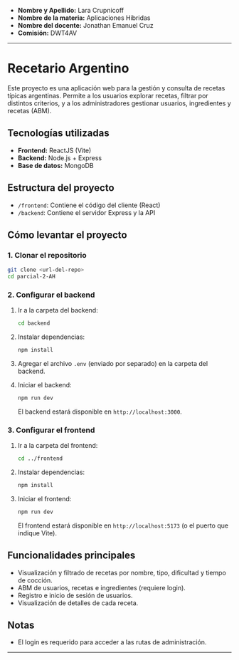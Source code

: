 - **Nombre y Apellido:** Lara Crupnicoff
- **Nombre de la materia:** Aplicaciones Híbridas
- **Nombre del docente:** Jonathan Emanuel Cruz
- **Comisión:** DWT4AV

---

# Recetario Argentino

Este proyecto es una aplicación web para la gestión y consulta de recetas típicas argentinas. Permite a los usuarios explorar recetas, filtrar por distintos criterios, y a los administradores gestionar usuarios, ingredientes y recetas (ABM).

## Tecnologías utilizadas
- **Frontend:** ReactJS (Vite)
- **Backend:** Node.js + Express
- **Base de datos:** MongoDB

## Estructura del proyecto
- `/frontend`: Contiene el código del cliente (React)
- `/backend`: Contiene el servidor Express y la API

## Cómo levantar el proyecto

### 1. Clonar el repositorio

```bash
git clone <url-del-repo>
cd parcial-2-AH
```

### 2. Configurar el backend

1. Ir a la carpeta del backend:
   ```bash
   cd backend
   ```
2. Instalar dependencias:
   ```bash
   npm install
   ```
3. Agregar el archivo `.env` (enviado por separado) en la carpeta del backend.

4. Iniciar el backend:
   ```bash
   npm run dev
   ```
   El backend estará disponible en `http://localhost:3000`.

### 3. Configurar el frontend

1. Ir a la carpeta del frontend:
   ```bash
   cd ../frontend
   ```
2. Instalar dependencias:
   ```bash
   npm install
   ```
3. Iniciar el frontend:
   ```bash
   npm run dev
   ```
   El frontend estará disponible en `http://localhost:5173` (o el puerto que indique Vite).

## Funcionalidades principales
- Visualización y filtrado de recetas por nombre, tipo, dificultad y tiempo de cocción.
- ABM de usuarios, recetas e ingredientes (requiere login).
- Registro e inicio de sesión de usuarios.
- Visualización de detalles de cada receta.

## Notas
- El login es requerido para acceder a las rutas de administración.

---